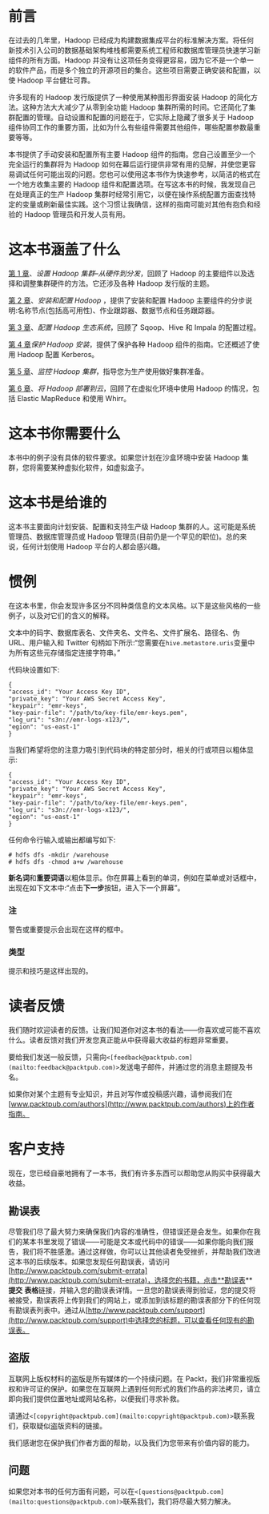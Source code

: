 # 前言

在过去的几年里，Hadoop 已经成为构建数据集成平台的标准解决方案。将任何新技术引入公司的数据基础架构堆栈都需要系统工程师和数据库管理员快速学习新组件的所有方面。Hadoop 并没有让这项任务变得更容易，因为它不是一个单一的软件产品，而是多个独立的开源项目的集合。这些项目需要正确安装和配置，以使 Hadoop 平台健壮可靠。

许多现有的 Hadoop 发行版提供了一种使用某种图形界面安装 Hadoop 的简化方法。这种方法大大减少了从零到全功能 Hadoop 集群所需的时间。它还简化了集群配置的管理。自动设置和配置的问题在于，它实际上隐藏了很多关于 Hadoop 组件协同工作的重要方面，比如为什么有些组件需要其他组件，哪些配置参数最重要等等。

本书提供了手动安装和配置所有主要 Hadoop 组件的指南。您自己设置至少一个完全运行的集群将为 Hadoop 如何在幕后运行提供非常有用的见解，并使您更容易调试任何可能出现的问题。您也可以使用这本书作为快速参考，以简洁的格式在一个地方收集主要的 Hadoop 组件和配置选项。在写这本书的时候，我发现自己在处理真正的生产 Hadoop 集群时经常引用它，以便在操作系统配置方面查找特定的变量或刷新最佳实践。这个习惯让我确信，这样的指南可能对其他有抱负和经验的 Hadoop 管理员和开发人员有用。

# 这本书涵盖了什么

[第 1 章](1.html "Chapter 1. Setting Up Hadoop Cluster – from Hardware to Distribution")、*设置 Hadoop 集群–从硬件到分发*，回顾了 Hadoop 的主要组件以及选择和调整集群硬件的方法。它还涉及各种 Hadoop 发行版的主题。

[第 2 章](2.html "Chapter 2. Installing and Configuring Hadoop")、*安装和配置 Hadoop* ，提供了安装和配置 Hadoop 主要组件的分步说明:名称节点(包括高可用性)、作业跟踪器、数据节点和任务跟踪器。

[第 3 章](3.html "Chapter 3. Configuring the Hadoop Ecosystem")、*配置 Hadoop 生态系统*，回顾了 Sqoop、Hive 和 Impala 的配置过程。

[第 4 章](4.html "Chapter 4. Securing Hadoop Installation")*保护 Hadoop 安装*，提供了保护各种 Hadoop 组件的指南。它还概述了使用 Hadoop 配置 Kerberos。

[第 5 章](5.html "Chapter 5. Monitoring Hadoop Cluster")、*监控 Hadoop 集群*，指导您为生产使用做好集群准备。

[第 6 章](6.html "Chapter 6. Deploying Hadoop to the Cloud")、*将 Hadoop 部署到云*，回顾了在虚拟化环境中使用 Hadoop 的情况，包括 Elastic MapReduce 和使用 Whirr。

# 这本书你需要什么

本书中的例子没有具体的软件要求。如果您计划在沙盒环境中安装 Hadoop 集群，您将需要某种虚拟化软件，如虚拟盒子。

# 这本书是给谁的

这本书主要面向计划安装、配置和支持生产级 Hadoop 集群的人。这可能是系统管理员、数据库管理员或 Hadoop 管理员(目前仍是一个罕见的职位)。总的来说，任何计划使用 Hadoop 平台的人都会感兴趣。

# 惯例

在这本书里，你会发现许多区分不同种类信息的文本风格。以下是这些风格的一些例子，以及对它们的含义的解释。

文本中的码字、数据库表名、文件夹名、文件名、文件扩展名、路径名、伪 URL、用户输入和 Twitter 句柄如下所示:“您需要在`hive.metastore.uris`变量中为所有这些元存储指定连接字符串。”

代码块设置如下:

```
{
"access_id": "Your Access Key ID",
"private_key": "Your AWS Secret Access Key",
"keypair": "emr-keys",
"key-pair-file": "/path/to/key-file/emr-keys.pem",
"log_uri": "s3n://emr-logs-x123/",
"egion": "us-east-1"
}
```

当我们希望将您的注意力吸引到代码块的特定部分时，相关的行或项目以粗体显示:

```
{
"access_id": "Your Access Key ID",
"private_key": "Your AWS Secret Access Key",
"keypair": "emr-keys",
"key-pair-file": "/path/to/key-file/emr-keys.pem",
"log_uri": "s3n://emr-logs-x123/",
"egion": "us-east-1"
}
```

任何命令行输入或输出都编写如下:

```
# hdfs dfs -mkdir /warehouse
# hdfs dfs -chmod a+w /warehouse

```

**新名词**和**重要词语**以粗体显示。你在屏幕上看到的单词，例如在菜单或对话框中，出现在如下文本中:“点击**下一步**按钮，进入下一个屏幕”。

### 注

警告或重要提示会出现在这样的框中。

### 类型

提示和技巧是这样出现的。

# 读者反馈

我们随时欢迎读者的反馈。让我们知道你对这本书的看法——你喜欢或可能不喜欢什么。读者反馈对我们开发您真正能从中获得最大收益的标题非常重要。

要给我们发送一般反馈，只需向`<[feedback@packtpub.com](mailto:feedback@packtpub.com)>`发送电子邮件，并通过您的消息主题提及书名。

如果你对某个主题有专业知识，并且对写作或投稿感兴趣，请参阅我们在[www.packtpub.com/authors](http://www.packtpub.com/authors)上的作者指南。

# 客户支持

现在，您已经自豪地拥有了一本书，我们有许多东西可以帮助您从购买中获得最大收益。

## 勘误表

尽管我们尽了最大努力来确保我们内容的准确性，但错误还是会发生。如果你在我们的某本书里发现了错误——可能是文本或代码中的错误——如果你能向我们报告，我们将不胜感激。通过这样做，你可以让其他读者免受挫折，并帮助我们改进这本书的后续版本。如果您发现任何勘误表，请访问[http://www.packtpub.com/submit-errata](http://www.packtpub.com/submit-errata)，选择您的书籍，点击**勘误表** **提交** **表格**链接，并输入您的勘误表详情。一旦您的勘误表得到验证，您的提交将被接受，勘误表将上传到我们的网站上，或添加到该标题的勘误表部分下的任何现有勘误表列表中。通过从[http://www.packtpub.com/support](http://www.packtpub.com/support)中选择您的标题，可以查看任何现有的勘误表。

## 盗版

互联网上版权材料的盗版是所有媒体的一个持续问题。在 Packt，我们非常重视版权和许可证的保护。如果您在互联网上遇到任何形式的我们作品的非法拷贝，请立即向我们提供位置地址或网站名称，以便我们寻求补救。

请通过`<[copyright@packtpub.com](mailto:copyright@packtpub.com)>`联系我们，获取疑似盗版资料的链接。

我们感谢您在保护我们作者方面的帮助，以及我们为您带来有价值内容的能力。

## 问题

如果您对本书的任何方面有问题，可以在`<[questions@packtpub.com](mailto:questions@packtpub.com)>`联系我们，我们将尽最大努力解决。